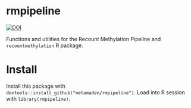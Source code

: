 # rmpipeline

[![DOI](https://zenodo.org/badge/241738988.svg)](https://zenodo.org/badge/latestdoi/241738988)

Functions and utilities for the Recount Methylation Pipeline and `recountmethylation` R package.

# Install

Install this package with `devtools::install_github("metamaden/rmpipeline")`. Load into R session with `library(rmpipeline)`. 
